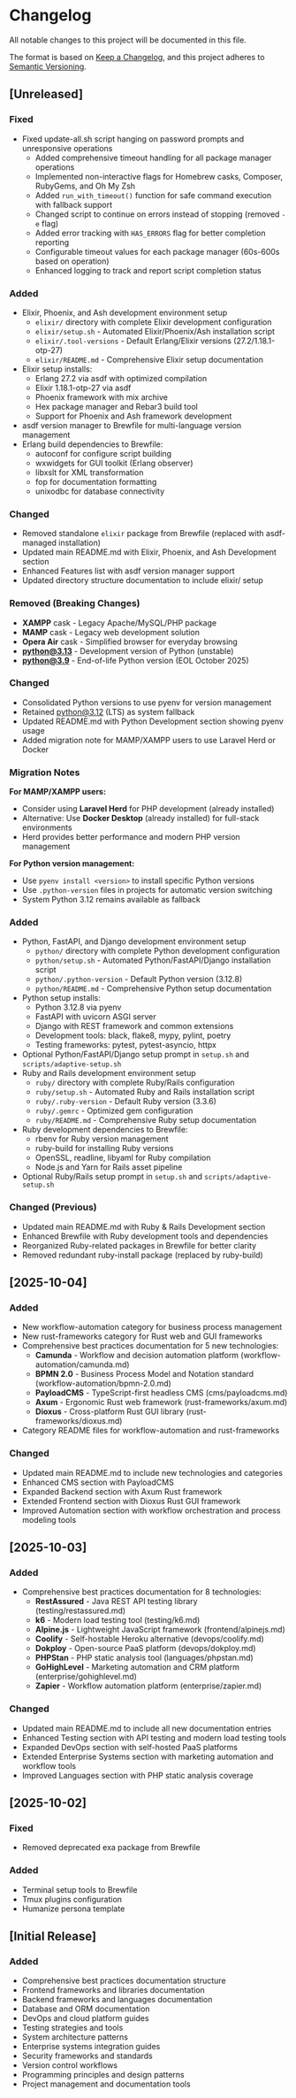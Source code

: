 # Changelog

All notable changes to this project will be documented in this file.

The format is based on [Keep a Changelog](https://keepachangelog.com/en/1.0.0/),
and this project adheres to [Semantic Versioning](https://semver.org/spec/v2.0.0.html).

## [Unreleased]

### Fixed
- Fixed update-all.sh script hanging on password prompts and unresponsive operations
  - Added comprehensive timeout handling for all package manager operations
  - Implemented non-interactive flags for Homebrew casks, Composer, RubyGems, and Oh My Zsh
  - Added `run_with_timeout()` function for safe command execution with fallback support
  - Changed script to continue on errors instead of stopping (removed `-e` flag)
  - Added error tracking with `HAS_ERRORS` flag for better completion reporting
  - Configurable timeout values for each package manager (60s-600s based on operation)
  - Enhanced logging to track and report script completion status

### Added
- Elixir, Phoenix, and Ash development environment setup
  - `elixir/` directory with complete Elixir development configuration
  - `elixir/setup.sh` - Automated Elixir/Phoenix/Ash installation script
  - `elixir/.tool-versions` - Default Erlang/Elixir versions (27.2/1.18.1-otp-27)
  - `elixir/README.md` - Comprehensive Elixir setup documentation
- Elixir setup installs:
  - Erlang 27.2 via asdf with optimized compilation
  - Elixir 1.18.1-otp-27 via asdf
  - Phoenix framework with mix archive
  - Hex package manager and Rebar3 build tool
  - Support for Phoenix and Ash framework development
- asdf version manager to Brewfile for multi-language version management
- Erlang build dependencies to Brewfile:
  - autoconf for configure script building
  - wxwidgets for GUI toolkit (Erlang observer)
  - libxslt for XML transformation
  - fop for documentation formatting
  - unixodbc for database connectivity

### Changed
- Removed standalone `elixir` package from Brewfile (replaced with asdf-managed installation)
- Updated main README.md with Elixir, Phoenix, and Ash Development section
- Enhanced Features list with asdf version manager support
- Updated directory structure documentation to include elixir/ setup

### Removed (Breaking Changes)
- **XAMPP** cask - Legacy Apache/MySQL/PHP package
- **MAMP** cask - Legacy web development solution
- **Opera Air** cask - Simplified browser for everyday browsing
- **python@3.13** - Development version of Python (unstable)
- **python@3.9** - End-of-life Python version (EOL October 2025)

### Changed
- Consolidated Python versions to use pyenv for version management
- Retained python@3.12 (LTS) as system fallback
- Updated README.md with Python Development section showing pyenv usage
- Added migration note for MAMP/XAMPP users to use Laravel Herd or Docker

### Migration Notes
**For MAMP/XAMPP users:**
- Consider using **Laravel Herd** for PHP development (already installed)
- Alternative: Use **Docker Desktop** (already installed) for full-stack environments
- Herd provides better performance and modern PHP version management

**For Python version management:**
- Use `pyenv install <version>` to install specific Python versions
- Use `.python-version` files in projects for automatic version switching
- System Python 3.12 remains available as fallback

### Added
- Python, FastAPI, and Django development environment setup
  - `python/` directory with complete Python development configuration
  - `python/setup.sh` - Automated Python/FastAPI/Django installation script
  - `python/.python-version` - Default Python version (3.12.8)
  - `python/README.md` - Comprehensive Python setup documentation
- Python setup installs:
  - Python 3.12.8 via pyenv
  - FastAPI with uvicorn ASGI server
  - Django with REST framework and common extensions
  - Development tools: black, flake8, mypy, pylint, poetry
  - Testing frameworks: pytest, pytest-asyncio, httpx
- Optional Python/FastAPI/Django setup prompt in `setup.sh` and `scripts/adaptive-setup.sh`
- Ruby and Rails development environment setup
  - `ruby/` directory with complete Ruby/Rails configuration
  - `ruby/setup.sh` - Automated Ruby and Rails installation script
  - `ruby/.ruby-version` - Default Ruby version (3.3.6)
  - `ruby/.gemrc` - Optimized gem configuration
  - `ruby/README.md` - Comprehensive Ruby setup documentation
- Ruby development dependencies to Brewfile:
  - rbenv for Ruby version management
  - ruby-build for installing Ruby versions
  - OpenSSL, readline, libyaml for Ruby compilation
  - Node.js and Yarn for Rails asset pipeline
- Optional Ruby/Rails setup prompt in `setup.sh` and `scripts/adaptive-setup.sh`

### Changed (Previous)
- Updated main README.md with Ruby & Rails Development section
- Enhanced Brewfile with Ruby development tools and dependencies
- Reorganized Ruby-related packages in Brewfile for better clarity
- Removed redundant ruby-install package (replaced by ruby-build)

## [2025-10-04]

### Added
- New workflow-automation category for business process management
- New rust-frameworks category for Rust web and GUI frameworks
- Comprehensive best practices documentation for 5 new technologies:
  - **Camunda** - Workflow and decision automation platform (workflow-automation/camunda.md)
  - **BPMN 2.0** - Business Process Model and Notation standard (workflow-automation/bpmn-2.0.md)
  - **PayloadCMS** - TypeScript-first headless CMS (cms/payloadcms.md)
  - **Axum** - Ergonomic Rust web framework (rust-frameworks/axum.md)
  - **Dioxus** - Cross-platform Rust GUI library (rust-frameworks/dioxus.md)
- Category README files for workflow-automation and rust-frameworks

### Changed
- Updated main README.md to include new technologies and categories
- Enhanced CMS section with PayloadCMS
- Expanded Backend section with Axum Rust framework
- Extended Frontend section with Dioxus Rust GUI framework
- Improved Automation section with workflow orchestration and process modeling tools

## [2025-10-03]

### Added
- Comprehensive best practices documentation for 8 technologies:
  - **RestAssured** - Java REST API testing library (testing/restassured.md)
  - **k6** - Modern load testing tool (testing/k6.md)
  - **Alpine.js** - Lightweight JavaScript framework (frontend/alpinejs.md)
  - **Coolify** - Self-hostable Heroku alternative (devops/coolify.md)
  - **Dokploy** - Open-source PaaS platform (devops/dokploy.md)
  - **PHPStan** - PHP static analysis tool (languages/phpstan.md)
  - **GoHighLevel** - Marketing automation and CRM platform (enterprise/gohighlevel.md)
  - **Zapier** - Workflow automation platform (enterprise/zapier.md)

### Changed
- Updated main README.md to include all new documentation entries
- Enhanced Testing section with API testing and modern load testing tools
- Expanded DevOps section with self-hosted PaaS platforms
- Extended Enterprise Systems section with marketing automation and workflow tools
- Improved Languages section with PHP static analysis coverage

## [2025-10-02]

### Fixed
- Removed deprecated exa package from Brewfile

### Added
- Terminal setup tools to Brewfile
- Tmux plugins configuration
- Humanize persona template

## [Initial Release]

### Added
- Comprehensive best practices documentation structure
- Frontend frameworks and libraries documentation
- Backend frameworks and languages documentation
- Database and ORM documentation
- DevOps and cloud platform guides
- Testing strategies and tools
- System architecture patterns
- Enterprise systems integration guides
- Security frameworks and standards
- Version control workflows
- Programming principles and design patterns
- Project management and documentation tools
